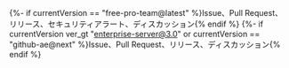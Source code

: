 {%- if currentVersion == "free-pro-team@latest" %}Issue、Pull Request、リリース、セキュリティアラート、ディスカッション{% endif %}
{%- if currentVersion ver_gt "enterprise-server@3.0" or currentVersion == "github-ae@next" %}Issue、Pull Request、リリース、ディスカッション{% endif %}
